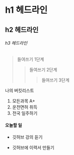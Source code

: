 # h1 헤드라인
## h2 헤드라인
######  h3 헤드라인

> 들여쓰기 1단계
>> 들여쓰기 2단계
>>> 들여쓰기 3단계

나의 버킷리스트
1.  모든과목 A+
2.  운전면허 취득
3.  전국 일주하기

#### 오늘할 일
* 깃허브 강의 듣기
+ 깃허브에 이력서 만들기
